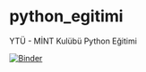 # python_egitimi
YTÜ - MİNT Kulübü Python Eğitimi

[![Binder](https://mybinder.org/badge_logo.svg)](https://mybinder.org/v2/gh/ExpectedArgument/python_egitimi/HEAD)
